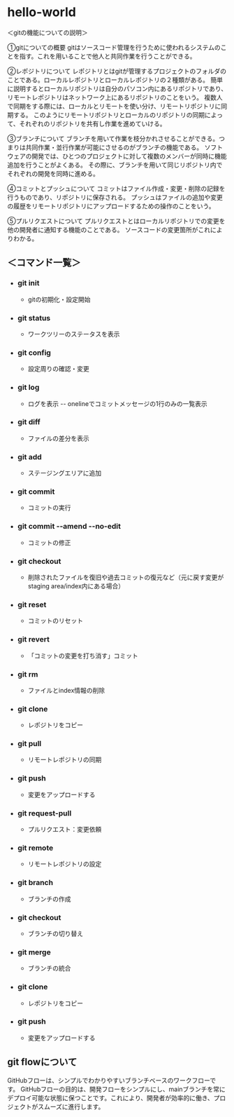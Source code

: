 # hello-world
＜gitの機能についての説明＞ 

①gitについての概要
gitはソースコード管理を行うために使われるシステムのことを指す。これを用いることで他人と共同作業を行うことができる。

②レポジトリについて
レポジトリとはgitが管理するプロジェクトのフォルダのことである。ローカルレポジトリとローカルレポジトリの２種類がある。
簡単に説明するとローカルリポジトリは自分のパソコン内にあるリポジトリであり、リモートレポジトリはネットワーク上にあるリポジトリのことをいう。
複数人で同期をする際には、ローカルとリモートを使い分け、リモートリポジトリに同期する。
このようにリモートリポジトリとローカルのリポジトリの同期によって、それぞれのリポジトリを共有し作業を進めていける。

③ブランチについて
ブランチを用いて作業を枝分かれさせることができる。つまりは共同作業・並行作業が可能にさせるのがブランチの機能である。
ソフトウェアの開発では、ひとつのプロジェクトに対して複数のメンバーが同時に機能追加を行うことがよくある。
その際に、ブランチを用いて同じリポジトリ内でそれぞれの開発を同時に進める。

④コミットとプッシュについて
コミットはファイル作成・変更・削除の記録を行うものであり、リポジトリに保存される。
プッシュはファイルの追加や変更の履歴をリモートリポジトリにアップロードするための操作のことをいう。

⑤プルリクエストについて
プルリクエストとはローカルリポジトリでの変更を他の開発者に通知する機能のことである。
ソースコードの変更箇所がこれによりわかる。


## ＜コマンド一覧＞

- ### git init
   - gitの初期化・設定開始
- ### git status
   - ワークツリーのステータスを表示
- ### git config 
   - 設定周りの確認・変更
- ### git log
   - ログを表示
    -- onelineでコミットメッセージの1行のみの一覧表示
- ### git diff
   - ファイルの差分を表示
- ### git add
   - ステージングエリアに追加
- ### git commit 
   - コミットの実行
- ### git commit --amend --no-edit
   - コミットの修正
- ### git checkout
   - 削除されたファイルを復旧や過去コミットの復元など（元に戻す変更がstaging area/index内にある場合）
- ### git reset
   - コミットのリセット
- ### git revert
   - 「コミットの変更を打ち消す」コミット
- ### git rm
   - ファイルとindex情報の削除
- ### git clone
   - レポジトリをコピー
- ### git pull
   - リモートレポジトリの同期	
- ### git push
   - 変更をアップロードする
- ### git request-pull
   - プルリクエスト：変更依頼
- ### git remote
   - リモートレポジトリの設定
- ### git branch
   - ブランチの作成
- ### git checkout
   - ブランチの切り替え
- ### git merge
   - ブランチの統合
- ### git clone
   - レポジトリをコピー
- ### git push
   - 変更をアップロードする

## git flowについて

GitHubフローは、シンプルでわかりやすいブランチベースのワークフローです。
GitHubフローの目的は、開発フローをシンプルにし、mainブランチを常にデプロイ可能な状態に保つことです。これにより、開発者が効率的に働き、プロジェクトがスムーズに進行します。
